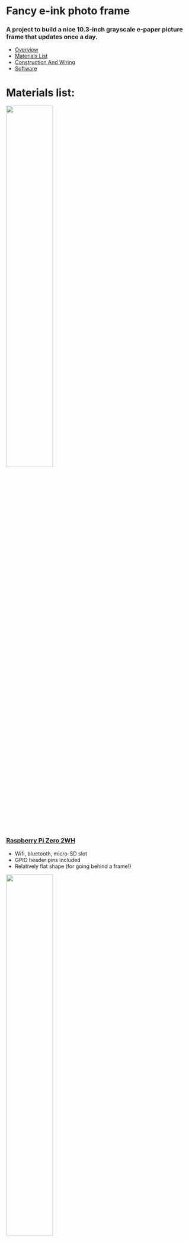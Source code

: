 # Fancy e-ink photo frame

### A project to build a nice 10.3-inch grayscale e-paper picture frame that updates once a day.

* [Overview](../README.md)
* [Materials List](materials.md)
* [Construction And Wiring](construction.md)
* [Software](software.md)

# Materials list:

<img src="pizero2wh.png" style="width:50%;max-width:256px;" />

### [Raspberry Pi Zero 2WH](https://www.adafruit.com/product/6008)
* Wifi, bluetooth, micro-SD slot
* GPIO header pins included
* Relatively flat shape (for going behind a frame!)

<img src="display.png" style="width:50%;max-width:256px;" />

### [10.3-inch e-Ink display](https://www.waveshare.com/10.3inch-e-Paper-HAT.htm)
* 1872x1404
* 16 shades of grayscale
* 1 second refresh time (but could be a whole minute for all I care)
* Just the raw display.  Careful!  Very fragile without an enclosure!

<img src="display_hat.png" style="width:50%;max-width:256px;" />

### [Waveshare e-Ink display Hat](https://www.waveshare.com/10.3inch-e-Paper-HAT.htm)
* Included with the display
* Several ways to wire it to a Raspberry Pi

<img src="pisugar.png" style="width:50%;max-width:256px;" />

### [PiSugar 3 portable power supply](https://www.pisugar.com)
* 3.7v 1200mah battery
* Internal clock
* Low-power mode with a wake up alarm to turn on the Raspberry Pi
* USB-C charging

<img src="pisugar-6_pin_connector.png" style="width:50%;max-width:256px;" />

### [6-pin Molex Connector Cable, 1.25mm pitch](https://www.adafruit.com/product/4926)
* Wires included
* This fits the aux connector on the PiSugar 3

<img src="piuart.png" style="width:50%;max-width:256px;" />

### [PiUART - USB Console and Power Add-on](https://www.adafruit.com/product/3589)
* For diagnostics when wifi is unavailable
* Cheap
* Handy in an emergency

<img src="frame.png" style="width:50%;max-width:256px;" />

### [Custom size empty frame from Frame-It-Easy](https://www.frameiteasy.com/frame-styles/ashford?cid=1)
* Art Size: 8 3/4" x 6 3/4"
* Outside Frame Size: 10 15/16" x 8 15/16"
* Style: Ashford, in Gloss Black
* Matting: 1" Smooth Black (White Core)
* Cover: Clear Acrylic

<img src="usbc_cable.png" style="width:50%;max-width:256px;" />

### [Right-angle USB-C extension cord](https://www.amazon.com/dp/B0BZBRG92Z)
* 0.3 meters
* Makes it much easier to charge the battery

<img src="wire_caps.png" style="width:50%;max-width:256px;" />

### [A heap of wire caps and a crimping tool](https://www.amazon.com/dp/B0CYNYJTKD)
* No soldering in this project
* Way more than I need, but oh well

<img src="jumper_cables.png" style="width:50%;max-width:256px;" />

### [A pile of short breadboard jumper wires](https://www.amazon.com/dp/B0CNXLLNGN?th=1)
* No soldering needed
* Way too many for this project, but I guess I have spares now

## You will also need:

* Some tape
* An x-acto knife or similar very sharp thing
* A slotted screwdriver
* __A Dremel tool or other means of grinding down metallic material!__ (optional)

As the instructions below will show, the display board that comes with the e-ink display has a giant connector and pins on it that you don't need, but that add a lot of thickness.  To make the component fit nearly behind the frame you're going to need to _grind these things down to stumps!_  It is satisfyingly violent.

You can skip that step if you want, but you'll need a thicker frame, or it won't hang flat on a wall.  That might not bother you either, though, if you plan to prop the frame on a desk or nightstand.

Continue to:

# [Construction And Wiring](construction.md)
